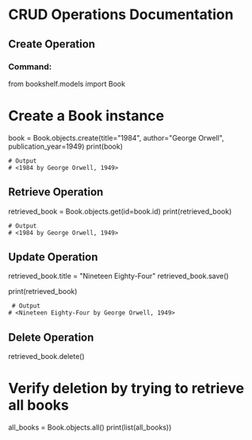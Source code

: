 # CRUD Operations Documentation

## Create Operation
### Command:

from bookshelf.models import Book

# Create a Book instance
book = Book.objects.create(title="1984", author="George Orwell", publication_year=1949)
print(book)

    # Output
    # <1984 by George Orwell, 1949>


## Retrieve Operation
retrieved_book = Book.objects.get(id=book.id)
print(retrieved_book)

    # Output
    # <1984 by George Orwell, 1949>


## Update Operation
retrieved_book.title = "Nineteen Eighty-Four"
retrieved_book.save()

print(retrieved_book)

     # Output
    # <Nineteen Eighty-Four by George Orwell, 1949>


## Delete Operation
retrieved_book.delete()

# Verify deletion by trying to retrieve all books
all_books = Book.objects.all()
print(list(all_books))

